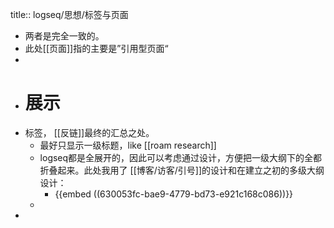 title:: logseq/思想/标签与页面

- 两者是完全一致的。
- 此处[[页面]]指的主要是”引用型页面“
-
- # 展示
- 标签， [[反链]]最终的汇总之处。
	- 最好只显示一级标题，like [[roam research]]
	- logseq都是全展开的，因此可以考虑通过设计，方便把一级大纲下的全都折叠起来。此处我用了 [[博客/访客/引号]]的设计和在建立之初的多级大纲设计：
		- {{embed ((630053fc-bae9-4779-bd73-e921c168c086))}}
	-
-